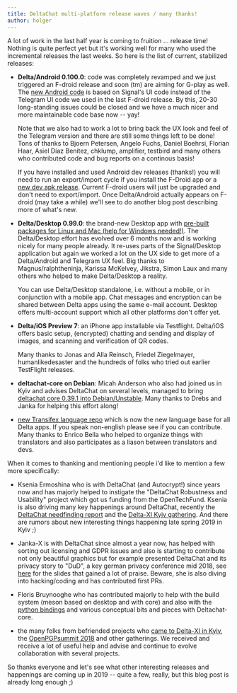 ```yaml
---
title: DeltaChat multi-platform release waves / many thanks!
author: holger
---
```


A lot of work in the last half year is coming to fruition ... release time!
Nothing is quite perfect yet but it's working well for many who used
the incremental releases the last weeks. So here is the list of
current, stabilized releases: 

- **Delta/Android 0.100.0**: code was completely revamped and we just
  triggered an F-droid release and soon (tm) are aiming for G-play as well. The [new Android code](https://github.com/deltachat/deltachat-android) is based on Signal's UI code instead of the Telegram UI code we used in the last F-droid release.  By this, 20-30 long-standing issues could be closed and we have a much nicer and more maintainable code base now -- yay! 

  Note that we also had to work a lot to bring back the UX look and feel
  of the Telegram version and there are still some things left to be
  done!  Tons of thanks to Bjoern Petersen, Angelo Fuchs, Daniel Boehrsi,
  Florian Haar, Asiel Díaz Benítez, chklump, amplifier, testbird and many
  others who contributed code and bug reports on a continous basis!
  
  If you have installed and used Android dev releases (thanks!) you will need to run an 
  export/import cycle if you install the F-Droid app or a [new dev apk release](https://github.com/deltachat/deltachat-android/releases). Current F-droid users will just be upgraded
  and don't need to export/import.  Once Delta/Android actually appears on F-droid 
  (may take a while) we'll see to do another blog post describing more of what's new.

- **Delta/Desktop 0.99.0**: the brand-new Desktop app with 
  [pre-built packages for Linux and Mac (help for Windows needed!)](/en/download). 
  The Delta/Desktop effort has evolved over 6 months now and is working nicely
  for many people already. It re-uses parts of the Signal/Desktop application 
  but again we worked a lot on the UX side to get more of a Delta/Android and 
  Telegram UX feel. Big thanks to Magnus/ralphtheninja, Karissa McKelvey, 
  Jikstra, Simon Laux and many others who helped to make Delta/Desktop a reality. 

  You can use Delta/Desktop standalone, i.e. without a mobile, or in conjunction
  with a mobile app.  Chat messages and encryption can be shared between Delta apps
  using the same e-mail account.  Desktop offers multi-account support which
  all other platforms don't offer yet. 

- **Delta/iOS Preview 7**: an iPhone app installable via Testflight.
  Delta/iOS offers basic setup, (encrypted) chatting and sending and 
  display of images, and scanning and verification of QR codes. 

  Many thanks to Jonas and Alla Reinsch, Friedel Ziegelmayer, humanlikedesaster 
  and the hundreds of folks who tried out earlier TestFlight releases.  

- **deltachat-core on Debian**: Micah Anderson who also had
  joined us in Kyiv and advises DeltaChat on several levels, managed 
  to bring [deltachat core 0.39.1 into Debian/Unstable](https://tracker.debian.org/pkg/deltachat-core). Many thanks to Drebs and Janka for helping this effort along! 

- [new Transifex language
  repo](https://www.transifex.com/delta-chat/delta-chat-app/dashboard/)  which is now 
  the new language base for all Delta apps.  If you speak non-english please see if
  you can contribute.  Many thanks to Enrico Bella who helped to organize things
  with translators and also participates as a liason between translators and devs. 

When it comes to thanking and mentioning people i'd like to mention a few more specifically:

- Ksenia Ermoshina who is with DeltaChat (and Autocrypt!) since years
  now and has majorly helped to instigate the "DeltaChat Robustness and Usability" project 
  which got us funding from the OpenTechFund. Ksenia is also driving many key happenings 
  around DeltaChat, recently the [DeltaChat needfinding report](https://delta.chat/en/2018-12-19-needfinding) and the [Delta-XI Kyiv gathering](https://delta.chat/en/2018-11-17-deltaxi). 
  And there are rumors about new interesting things happening late spring 2019 in Kyiv ;) 

- Janka-X is with DeltaChat since almost a year now, has helped with
  sorting out licensing and GDPR issues and also is starting to contribute
  not only beautiful graphics but for example presented DeltaChat and its privacy story 
  to "DuD", a key german privacy conference mid 2018, see [here](https://github.com/deltachat/playground/blob/master/talks/dud-2018-delta.odp?raw=true) for the slides that gained a lot of praise. 
  Beware, she is also diving into hacking/coding and has contributed first PRs.

- Floris Bruynooghe who has contributed majorly to help with the build system
  (meson based on desktop and with core) and also with 
  the [python bindings](https://py.delta.chat) and various conceptual
  bits and pieces with Deltachat-core. 

- the many folks from befriended projects who [came to
  Delta-XI in Kyiv](https://delta.chat/en/2018-11-17-deltaxi),
  the [OpenPGPsummit 2018](https://delta.chat/en/2018-10-22-openpgpsummit) 
  and other gatherings.  We received and receive a lot of useful help
  and advise and continue to evolve collaboration with several projects.
  
So thanks everyone and let's see what other interesting releases and
happenings are coming up in 2019 -- quite a few, really, but this blog post is
already long enough ;) 
